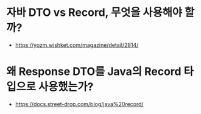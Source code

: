# 자바 DTO vs Record, 무엇을 사용해야 할까?
- https://yozm.wishket.com/magazine/detail/2814/

# 왜 Response DTO를 Java의 Record 타입으로 사용했는가?
- https://docs.street-drop.com/blog/java%20record/
